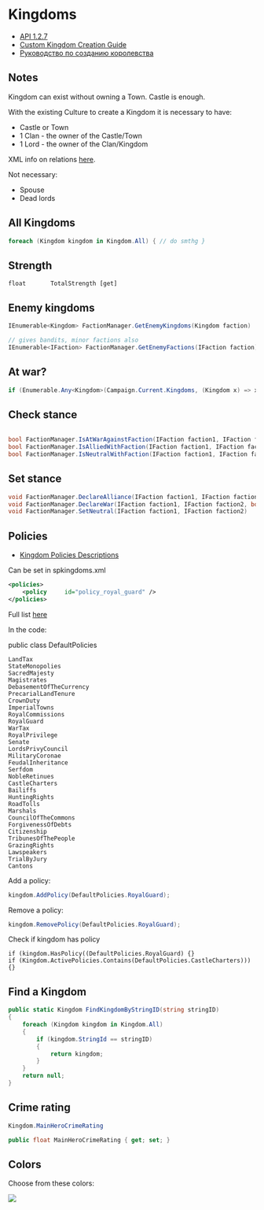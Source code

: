 # Kingdoms

* [API 1.2.7](https://apidoc.bannerlord.com/v/1.2.7/class_tale_worlds_1_1_campaign_system_1_1_kingdom.html)
* [Custom Kingdom Creation Guide](https://forums.taleworlds.com/index.php?threads/custom-kingdom-creation-guide.435969/)
* [Руководство по созданию королевства](https://commando.com.ua/commando/gmpr/modding-bannerlord/gajdy-po-mododeliju/6080-rukovodstvo-po-sozdaniju-korolevstva.html)

## Notes

Kingdom can exist without owning a Town. Castle is enough.

With the existing Culture to create a Kingdom it is necessary to have:

- Castle or Town
- 1 Clan - the owner of the Castle/Town
- 1 Lord - the owner of the Clan/Kingdom

XML info on relations [here](/modding/xml/).

Not necessary:

- Spouse
- Dead lords


## All Kingdoms

``` cs
foreach (Kingdom kingdom in Kingdom.All) { // do smthg }
```

## Strength

    float       TotalStrength [get]


## Enemy kingdoms

```cs
IEnumerable<Kingdom> FactionManager.GetEnemyKingdoms(Kingdom faction)

// gives bandits, minor factions also
IEnumerable<IFaction> FactionManager.GetEnemyFactions(IFaction faction)
```

## At war?

```cs
if (Enumerable.Any<Kingdom>(Campaign.Current.Kingdoms, (Kingdom x) => x.IsAtWarWith(some_kingdom))) ...
```

## Check stance

```cs

bool FactionManager.IsAtWarAgainstFaction(IFaction faction1, IFaction faction2)
bool FactionManager.IsAlliedWithFaction(IFaction faction1, IFaction faction2)
bool FactionManager.IsNeutralWithFaction(IFaction faction1, IFaction faction2)
```

## Set stance

```cs
void FactionManager.DeclareAlliance(IFaction faction1, IFaction faction2)
void FactionManager.DeclareWar(IFaction faction1, IFaction faction2, bool isAtConstantWar = false)
void FactionManager.SetNeutral(IFaction faction1, IFaction faction2)
```


## Policies

* [Kingdom Policies Descriptions](https://mountandblade2bannerlord.wiki.fextralife.com/Kingdom+Management)

Can be set in spkingdoms.xml

``` xml
<policies>
    <policy     id="policy_royal_guard" />
</policies>
```

Full list [here](/modding/cultures/#default_policies)

In the code:

public class DefaultPolicies

    LandTax
    StateMonopolies
    SacredMajesty
    Magistrates
    DebasementOfTheCurrency
    PrecarialLandTenure
    CrownDuty
    ImperialTowns
    RoyalCommissions
    RoyalGuard
    WarTax
    RoyalPrivilege
    Senate
    LordsPrivyCouncil
    MilitaryCoronae
    FeudalInheritance
    Serfdom
    NobleRetinues
    CastleCharters
    Bailiffs
    HuntingRights
    RoadTolls
    Marshals
    CouncilOfTheCommons
    ForgivenessOfDebts
    Citizenship
    TribunesOfThePeople
    GrazingRights
    Lawspeakers
    TrialByJury
    Cantons

Add a policy:
```cs
kingdom.AddPolicy(DefaultPolicies.RoyalGuard);
```

Remove a policy:
```cs
kingdom.RemovePolicy(DefaultPolicies.RoyalGuard);
```

Check if kingdom has policy
```
if (kingdom.HasPolicy((DefaultPolicies.RoyalGuard) {}
if (Kingdom.ActivePolicies.Contains(DefaultPolicies.CastleCharters))) {}
```

## Find a Kingdom

``` cs
public static Kingdom FindKingdomByStringID(string stringID)
{
    foreach (Kingdom kingdom in Kingdom.All)
    {
        if (kingdom.StringId == stringID)
        {
            return kingdom;
        }
    }
    return null;
}
```

## Crime rating

``` cs
Kingdom.MainHeroCrimeRating

public float MainHeroCrimeRating { get; set; }
```

## Colors

Choose from these colors:

![](/pics/2506241454.png)
